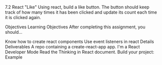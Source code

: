 7.2 React "Like"
Using react, build a like button. The button should keep track of how many times it has been clicked and update its count each time it is clicked again.

Objectives
Learning Objectives
After completing this assignment, you should…

Know how to create react components
Use event listeners in react
Details
Deliverables
A repo containing a create-react-app app.
I'm a React Developer Mode
 Read the Thinking in React document.
 Build your project:
Example